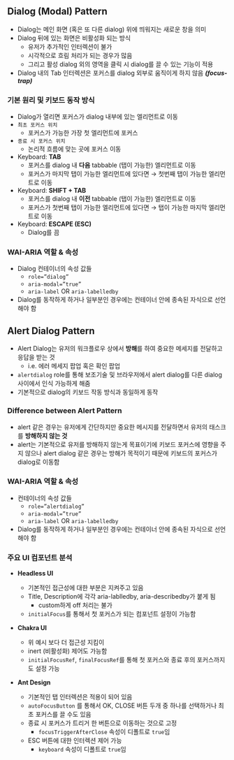 ## Dialog (Modal) Pattern

- Dialog는 메인 화면 (혹은 또 다른 dialog) 위에 띄워지는 새로운 창을 의미
- Dialog 뒤에 있는 화면은 비활성화 되는 방식
  - 유저가 추가적인 인터렉션이 불가
  - 시각적으로 흐림 처리가 되는 경우가 많음
  - 그리고 활성 dialog 외의 영역을 클릭 시 dialog를 끌 수 있는 기능이 적용
- Dialog 내의 Tab 인터렉션은 포커스를 dialog 외부로 움직이게 하지 않음 **_(focus-trap)_**

### 기본 원리 및 키보드 동작 방식

- Dialog가 열리면 포커스가 dialog 내부에 있는 엘리먼트로 이동
- `최초 포커스 위치`
  - 포커스가 가능한 가장 첫 엘리먼트에 포커스
- `종료 시 포커스 위치`
  - 논리적 흐름에 맞는 곳에 포커스 이동
- Keyboard: **TAB**
  - 포커스를 dialog 내 **다음** tabbable (탭이 가능한) 엘리먼트로 이동
  - 포커스가 마지막 탭이 가능한 엘리먼트에 있다면 → 첫번째 탭이 가능한 엘리먼트로 이동
- Keyboard: **SHIFT + TAB**
  - 포커스를 dialog 내 **이전** tabbable (탭이 가능한) 엘리먼트로 이동
  - 포커스가 첫번째 탭이 가능한 엘리먼트에 있다면 → 탭이 가능한 마지막 엘리먼트로 이동
- Keyboard: **ESCAPE (ESC)**
  - Dialog를 끔

### WAI-ARIA 역할 & 속성

- Dialog 컨테이너의 속성 값들
  - `role=”dialog”`
  - `aria-modal=”true”`
  - `aria-label` OR `aria-labelledby`
- Dialog를 동작하게 하거나 일부분인 경우에는 컨테이너 안에 종속된 자식으로 선언해야 함

## Alert Dialog Pattern

- Alert Dialog는 유저의 워크플로우 상에서 **방해**를 하여 중요한 메세지를 전달하고 응답을 받는 것
  - i.e. 에러 메세지 팝업 혹은 확인 팝업
- `alertdialog` role를 통해 보조기술 및 브라우저에서 alert dialog를 다른 dialog 사이에서 인식 가능하게 해줌
- 기본적으로 dialog의 키보드 작동 방식과 동일하게 동작

### Difference between Alert Pattern

- alert 같은 경우는 유저에게 간단하지만 중요한 메시지를 전달하면서 유저의 태스크를 **방해하지 않는 것**
- alert는 기본적으로 유저를 방해하지 않는게 목표이기에 키보드 포커스에 영향을 주지 않으나 alert dialog 같은 경우는 방해가 목적이기 때문에 키보드의 포커스가 dialog로 이동함

### WAI-ARIA 역할 & 속성

- 컨테이너의 속성 값들
  - `role=”alertdialog”`
  - `aria-modal=”true”`
  - `aria-label` OR `aria-labelledby`
- Dialog를 동작하게 하거나 일부분인 경우에는 컨테이너 안에 종속된 자식으로 선언해야 함

### 주요 UI 컴포넌트 분석

- **Headless UI**

  - 기본적인 접근성에 대한 부분은 지켜주고 있음
  - Title, Description에 각각 aria-lablledby, aria-describedby가 붙게 됨
    - custom하게 off 처리는 불가
  - `initialFocus`를 통해서 첫 포커스가 되는 컴포넌트 설정이 가능함

- **Chakra UI**

  - 위 예시 보다 더 접근성 지킴이
  - inert (비활성화) 제어도 가능함
  - `initialFocusRef`, `finalFocusRef`를 통해 첫 포커스와 종료 후의 포커스까지도 설정 가능

- **Ant Design**
  - 기본적인 탭 인터렉션은 적용이 되어 있음
  - `autoFocusButton` 를 통해서 OK, CLOSE 버튼 두개 중 하나를 선택하거나 최초 포커스를 끌 수도 있음
  - 종료 시 포커스가 트리거 한 버튼으로 이동하는 것으로 고정
    - `focusTriggerAfterClose` 속성이 디폴트로 `true`임
  - ESC 버튼에 대한 인터렉션 제어 가능
    - `keyboard` 속성이 디폴트로 `true`임
